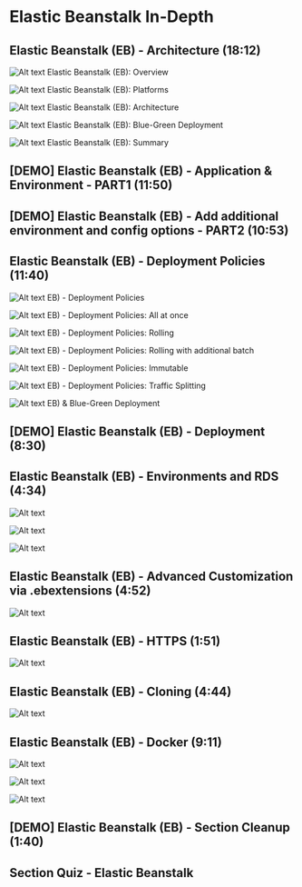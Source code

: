# Elastic Beanstalk In-Depth

## Elastic Beanstalk (EB) - Architecture (18:12)

![Alt text](<images/Screenshot from 2023-12-04 09-46-00.png>)
Elastic Beanstalk (EB): Overview

![Alt text](<images/Screenshot from 2023-12-04 09-47-57.png>)
Elastic Beanstalk (EB): Platforms

![Alt text](<images/Screenshot from 2023-12-04 09-55-49.png>)
Elastic Beanstalk (EB): Architecture

![Alt text](<images/Screenshot from 2023-12-04 09-57-18.png>)
Elastic Beanstalk (EB): Blue-Green Deployment

![Alt text](<images/Screenshot from 2023-12-04 10-01-26.png>)
Elastic Beanstalk (EB): Summary

## [DEMO] Elastic Beanstalk (EB) - Application & Environment - PART1 (11:50)

## [DEMO] Elastic Beanstalk (EB) - Add additional environment and config options - PART2 (10:53)

## Elastic Beanstalk (EB) - Deployment Policies (11:40)

![Alt text](<images/Screenshot from 2023-12-04 10-46-47.png>)
EB) - Deployment Policies

![Alt text](<images/Screenshot from 2023-12-04 10-48-42.png>)
EB) - Deployment Policies: All at once

![Alt text](<images/Screenshot from 2023-12-04 10-50-13.png>)
EB) - Deployment Policies: Rolling

![Alt text](<images/Screenshot from 2023-12-04 10-51-55.png>)
EB) - Deployment Policies: Rolling with additional batch

![Alt text](<images/Screenshot from 2023-12-04 10-55-38.png>)
EB) - Deployment Policies: Immutable

![Alt text](<images/Screenshot from 2023-12-04 10-56-26.png>)
EB) - Deployment Policies: Traffic Splitting

![Alt text](<images/Screenshot from 2023-12-04 10-56-48.png>)
EB) & Blue-Green Deployment

## [DEMO] Elastic Beanstalk (EB) - Deployment (8:30)

## Elastic Beanstalk (EB) - Environments and RDS (4:34)

![Alt text](<images/Screenshot from 2023-12-04 11-09-51.png>)

![Alt text](<images/Screenshot from 2023-12-04 11-10-19.png>)

![Alt text](<images/Screenshot from 2023-12-04 11-11-24.png>)

## Elastic Beanstalk (EB) - Advanced Customization via .ebextensions (4:52)

![Alt text](<images/Screenshot from 2023-12-04 11-35-52.png>)

## Elastic Beanstalk (EB) - HTTPS (1:51)

![Alt text](<images/Screenshot from 2023-12-04 11-40-28.png>)

## Elastic Beanstalk (EB) - Cloning (4:44)

![Alt text](<images/Screenshot from 2023-12-04 11-43-47.png>)

## Elastic Beanstalk (EB) - Docker (9:11)

![Alt text](<images/Screenshot from 2023-12-04 11-48-27.png>)

![Alt text](<images/Screenshot from 2023-12-04 11-50-32.png>)

![Alt text](<images/Screenshot from 2023-12-04 11-51-50.png>)

## [DEMO] Elastic Beanstalk (EB) - Section Cleanup (1:40)

## Section Quiz - Elastic Beanstalk
